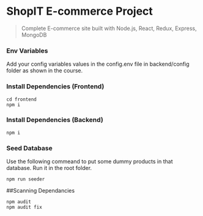 # ShopIT E-commerce Project

> Complete E-commerce site built with Node.js, React, Redux, Express, MongoDB

### Env Variables

Add your config variables values in the config.env file in backend/config folder as shown in the course.

### Install Dependencies (Frontend)

```
cd frontend
npm i
```

### Install Dependencies (Backend)

```
npm i
```

### Seed Database

Use the following commeand to put some dummy products in that database.
Run it in the root folder.

```
npm run seeder
```

##Scanning Dependancies
``````
npm audit
npm audit fix
``````

